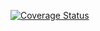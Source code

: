 [![Coverage Status](https://coveralls.io/repos/github/kageruka02/mybackend/badge.png?branch=main&kill_cache=1)](https://coveralls.io/github/kageruka02/backend?branch=main)
